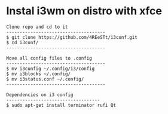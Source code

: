 # Instal i3wm on distro with xfce

    Clone repo and cd to it
    -------------------------------------
    $ git clone https://github.com/4REeSTt/i3conf.git
    $ cd i3conf/
    -------------------------------------
    
    Move all config files to .config
    -------------------------------------
    $ mv i3config ~/.config/i3/config
    $ mv i3blocks ~/.config/
    $ mv i3status.conf ~/.config/
    -------------------------------------
    
    Dependencies on i3 config
    -----------------------------------
    $ sudo apt-get install terminator rufi Qt
    
